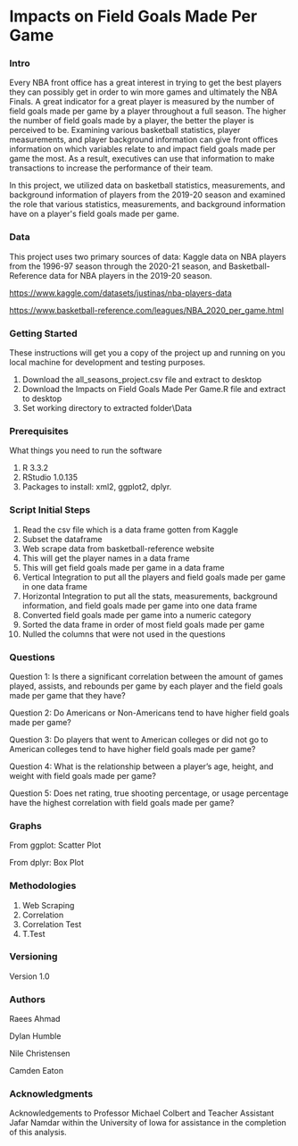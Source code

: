 # Impacts on Field Goals Made Per Game



### Intro
Every NBA front office has a great interest in trying to get the best players they can possibly get in order to win more games and ultimately the NBA Finals. A great indicator for a great player is measured by the number of field goals made per game by a player throughout a full season. The higher the number of field goals made by a player, the better the player is perceived to be. Examining various basketball statistics, player measurements, and player background information can give front offices information on which variables relate to and impact field goals made per game the most. As a result, executives can use that information to make transactions to increase the performance of their team.

In this project, we utilized data on basketball statistics, measurements, and background information of players from the 2019-20 season and examined the role that various statistics, measurements, and background information have on a player's field goals made per game. 


### Data
This project uses two primary sources of data: Kaggle data on NBA players from the 1996-97 season through the 2020-21 season, and Basketball-Reference data for NBA players in the 2019-20 season.

https://www.kaggle.com/datasets/justinas/nba-players-data

https://www.basketball-reference.com/leagues/NBA_2020_per_game.html


### Getting Started
These instructions will get you a copy of the project up and running on you local machine for development and testing purposes.
1. Download the all_seasons_project.csv file and extract to desktop
2. Download the Impacts on Field Goals Made Per Game.R file and extract to desktop
3. Set working directory to extracted folder\Data


### Prerequisites
What things you need to run the software
1. R 3.3.2
2. RStudio 1.0.135
4. Packages to install: xml2, ggplot2, dplyr.


### Script Initial Steps
1. Read the csv file which is a data frame gotten from Kaggle
2. Subset the dataframe
3. Web scrape data from basketball-reference website
4. This will get the player names in a data frame
5. This will get field goals made per game in a data frame
6. Vertical Integration to put all the players and field goals made per game in one data frame
7. Horizontal Integration to put all the stats, measurements, background information, and field goals made per game into one data frame
8. Converted field goals made per game into a numeric category
9. Sorted the data frame in order of most field goals made per game
10. Nulled the columns that were not used in the questions


### Questions
Question 1: Is there a significant correlation between the amount of games played, assists, and rebounds per game by each player and the field goals made per game that they have?

Question 2: Do Americans or Non-Americans tend to have higher field goals made per game?

Question 3: Do players that went to American colleges or did not go to American colleges tend to have higher field goals made per game?

Question 4: What is the relationship between a player’s age, height, and weight with field goals made per game?

Question 5: Does net rating, true shooting percentage, or usage percentage have the highest correlation with field goals made per game?

### Graphs
From ggplot: Scatter Plot

From dplyr: Box Plot

### Methodologies
1. Web Scraping
2. Correlation
3. Correlation Test
4. T.Test


### Versioning
Version 1.0

### Authors
Raees Ahmad

Dylan Humble

Nile Christensen

Camden Eaton

### Acknowledgments
Acknowledgements to Professor Michael Colbert and Teacher Assistant Jafar Namdar within the University of Iowa for assistance in the completion of this analysis.
